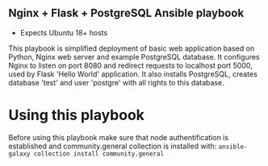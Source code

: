 Nginx + Flask + PostgreSQL Ansible playbook
-----------------------------------------------------------------------------
- Expects Ubuntu 18+ hosts



This playbook is simplified deployment of basic web application based on Python, Nginx web server and example PostgreSQL database.
It configures Nginx to listen on port 8080 and redirect requests to localhost port 5000, used by Flask 'Hello World' application.
It also installs PostgreSQL, creates database 'test' and user 'postgre' with all rights to this database.

# Using this playbook
Before using this playbook make sure that node authentification is established and community.general collection is installed with:
```ansible-galaxy collection install community.general```
